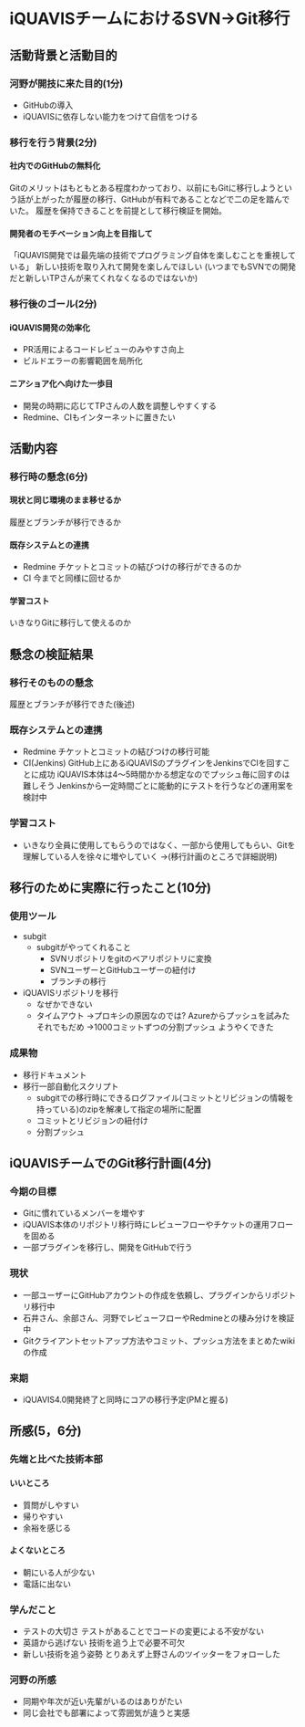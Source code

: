 ﻿# iQUAVISチームにおけるSVN→Git移行

## 活動背景と活動目的
### 河野が開技に来た目的(1分)
* GitHubの導入
* iQUAVISに依存しない能力をつけて自信をつける
### 移行を行う背景(2分)
#### 社内でのGitHubの無料化
Gitのメリットはもともとある程度わかっており、以前にもGitに移行しようという話が上がったが履歴の移行、GitHubが有料であることなどで二の足を踏んでいた。
履歴を保持できることを前提として移行検証を開始。
#### 開発者のモチベーション向上を目指して
「iQUAVIS開発では最先端の技術でプログラミング自体を楽しむことを重視している」
新しい技術を取り入れて開発を楽しんでほしい
(いつまでもSVNでの開発だと新しいTPさんが来てくれなくなるのではないか)
### 移行後のゴール(2分)
#### iQUAVIS開発の効率化
* PR活用によるコードレビューのみやすさ向上
* ビルドエラーの影響範囲を局所化
#### ニアショア化へ向けた一歩目
* 開発の時期に応じてTPさんの人数を調整しやすくする
* Redmine、CIもインターネットに置きたい

## 活動内容
### 移行時の懸念(6分)
#### 現状と同じ環境のまま移せるか
履歴とブランチが移行できるか
#### 既存システムとの連携
* Redmine
チケットとコミットの結びつけの移行ができるのか
* CI
今までと同様に回せるか
#### 学習コスト
いきなりGitに移行して使えるのか

## 懸念の検証結果
### 移行そのものの懸念
履歴とブランチが移行できた(後述)
### 既存システムとの連携
* Redmine
チケットとコミットの結びつけの移行可能
* CI(Jenkins)
GitHub上にあるiQUAVISのプラグインをJenkinsでCIを回すことに成功
iQUAVIS本体は4～5時間かかる想定なのでプッシュ毎に回すのは難しそう
Jenkinsから一定時間ごとに能動的にテストを行うなどの運用案を検討中
### 学習コスト
* いきなり全員に使用してもらうのではなく、一部から使用してもらい、Gitを理解している人を徐々に増やしていく
  →(移行計画のところで詳細説明)

## 移行のために実際に行ったこと(10分)
### 使用ツール
* subgit
  * subgitがやってくれること
    * SVNリポジトリをgitのベアリポジトリに変換
    * SVNユーザーとGitHubユーザーの紐付け
    * ブランチの移行
* iQUAVISリポジトリを移行
  *  なぜかできない
  *  タイムアウト
  →プロキシの原因なのでは?
  Azureからプッシュを試みた
  それでもだめ
  →1000コミットずつの分割プッシュ
  ようやくできた
### 成果物
* 移行ドキュメント
* 移行一部自動化スクリプト
    * subgitでの移行時にできるログファイル(コミットとリビジョンの情報を持っている)のzipを解凍して指定の場所に配置
    * コミットとリビジョンの紐付け
    * 分割プッシュ
## iQUAVISチームでのGit移行計画(4分)
### 今期の目標
* Gitに慣れているメンバーを増やす
* iQUAVIS本体のリポジトリ移行時にレビューフローやチケットの運用フローを固める
* 一部プラグインを移行し、開発をGitHubで行う
### 現状
* 一部ユーザーにGitHubアカウントの作成を依頼し、プラグインからリポジトリ移行中
* 石井さん、余部さん、河野でレビューフローやRedmineとの棲み分けを検証中
* Gitクライアントセットアップ方法やコミット、プッシュ方法をまとめたwikiの作成
### 来期
* iQUAVIS4.0開発終了と同時にコアの移行予定(PMと握る)

## 所感(5，6分)
### 先端と比べた技術本部
#### いいところ
* 質問がしやすい
* 帰りやすい
* 余裕を感じる
#### よくないところ
* 朝にいる人が少ない
* 電話に出ない
### 学んだこと
* テストの大切さ
    テストがあることでコードの変更による不安がない
* 英語から逃げない
    技術を追う上で必要不可欠
* 新しい技術を追う姿勢
    とりあえず上野さんのツイッターをフォローした
### 河野の所感
* 同期や年次が近い先輩がいるのはありがたい
* 同じ会社でも部署によって雰囲気が違うと実感

